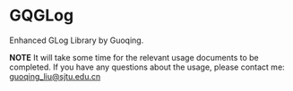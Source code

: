 # GQGLog

Enhanced GLog Library by Guoqing.

**NOTE** It will take some time for the relevant usage documents to be completed. If you have any questions about the usage, please contact me: guoqing_liu@sjtu.edu.cn 

